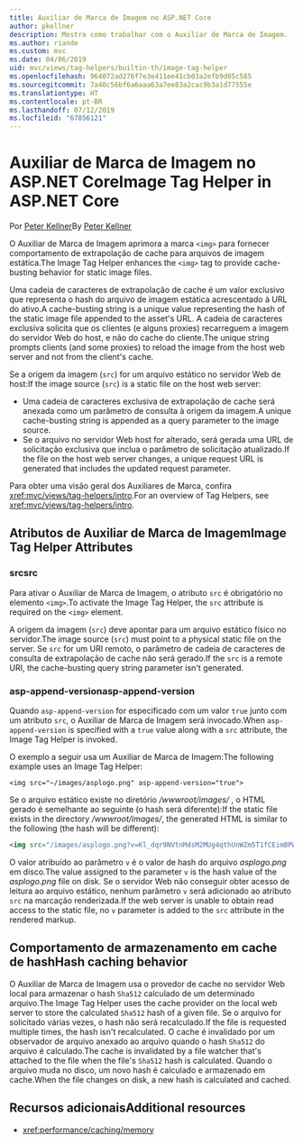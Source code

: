 ```yaml
---
title: Auxiliar de Marca de Imagem no ASP.NET Core
author: pkellner
description: Mostra como trabalhar com o Auxiliar de Marca de Imagem.
ms.author: riande
ms.custom: mvc
ms.date: 04/06/2019
uid: mvc/views/tag-helpers/builtin-th/image-tag-helper
ms.openlocfilehash: 964072ad276f7e3e411ee41cb03a2efb9d05c585
ms.sourcegitcommit: 7a40c56bf6a6aaa63a7ee83a2cac9b3a1d77555e
ms.translationtype: HT
ms.contentlocale: pt-BR
ms.lasthandoff: 07/12/2019
ms.locfileid: "67856121"
---
```

# <a name="image-tag-helper-in-aspnet-core"></a><span data-ttu-id="bef23-103">Auxiliar de Marca de Imagem no ASP.NET Core</span><span class="sxs-lookup"><span data-stu-id="bef23-103">Image Tag Helper in ASP.NET Core</span></span>

<span data-ttu-id="bef23-104">Por [Peter Kellner](https://peterkellner.net)</span><span class="sxs-lookup"><span data-stu-id="bef23-104">By [Peter Kellner](https://peterkellner.net)</span></span>

<span data-ttu-id="bef23-105">O Auxiliar de Marca de Imagem aprimora a marca `<img>` para fornecer comportamento de extrapolação de cache para arquivos de imagem estática.</span><span class="sxs-lookup"><span data-stu-id="bef23-105">The Image Tag Helper enhances the `<img>` tag to provide cache-busting behavior for static image files.</span></span>

<span data-ttu-id="bef23-106">Uma cadeia de caracteres de extrapolação de cache é um valor exclusivo que representa o hash do arquivo de imagem estática acrescentado à URL do ativo.</span><span class="sxs-lookup"><span data-stu-id="bef23-106">A cache-busting string is a unique value representing the hash of the static image file appended to the asset's URL.</span></span> <span data-ttu-id="bef23-107">A cadeia de caracteres exclusiva solicita que os clientes (e alguns proxies) recarreguem a imagem do servidor Web do host, e não do cache do cliente.</span><span class="sxs-lookup"><span data-stu-id="bef23-107">The unique string prompts clients (and some proxies) to reload the image from the host web server and not from the client's cache.</span></span>

<span data-ttu-id="bef23-108">Se a origem da imagem (`src`) for um arquivo estático no servidor Web de host:</span><span class="sxs-lookup"><span data-stu-id="bef23-108">If the image source (`src`) is a static file on the host web server:</span></span>

* <span data-ttu-id="bef23-109">Uma cadeia de caracteres exclusiva de extrapolação de cache será anexada como um parâmetro de consulta à origem da imagem.</span><span class="sxs-lookup"><span data-stu-id="bef23-109">A unique cache-busting string is appended as a query parameter to the image source.</span></span>
* <span data-ttu-id="bef23-110">Se o arquivo no servidor Web host for alterado, será gerada uma URL de solicitação exclusiva que inclua o parâmetro de solicitação atualizado.</span><span class="sxs-lookup"><span data-stu-id="bef23-110">If the file on the host web server changes, a unique request URL is generated that includes the updated request parameter.</span></span>

<span data-ttu-id="bef23-111">Para obter uma visão geral dos Auxiliares de Marca, confira <xref:mvc/views/tag-helpers/intro>.</span><span class="sxs-lookup"><span data-stu-id="bef23-111">For an overview of Tag Helpers, see <xref:mvc/views/tag-helpers/intro>.</span></span>

## <a name="image-tag-helper-attributes"></a><span data-ttu-id="bef23-112">Atributos de Auxiliar de Marca de Imagem</span><span class="sxs-lookup"><span data-stu-id="bef23-112">Image Tag Helper Attributes</span></span>

### <a name="src"></a><span data-ttu-id="bef23-113">src</span><span class="sxs-lookup"><span data-stu-id="bef23-113">src</span></span>

<span data-ttu-id="bef23-114">Para ativar o Auxiliar de Marca de Imagem, o atributo `src` é obrigatório no elemento `<img>`.</span><span class="sxs-lookup"><span data-stu-id="bef23-114">To activate the Image Tag Helper, the `src` attribute is required on the `<img>` element.</span></span>

<span data-ttu-id="bef23-115">A origem da imagem (`src`) deve apontar para um arquivo estático físico no servidor.</span><span class="sxs-lookup"><span data-stu-id="bef23-115">The image source (`src`) must point to a physical static file on the server.</span></span> <span data-ttu-id="bef23-116">Se `src` for um URI remoto, o parâmetro de cadeia de caracteres de consulta de extrapolação de cache não será gerado.</span><span class="sxs-lookup"><span data-stu-id="bef23-116">If the `src` is a remote URI, the cache-busting query string parameter isn't generated.</span></span>

### <a name="asp-append-version"></a><span data-ttu-id="bef23-117">asp-append-version</span><span class="sxs-lookup"><span data-stu-id="bef23-117">asp-append-version</span></span>

<span data-ttu-id="bef23-118">Quando `asp-append-version` for especificado com um valor `true` junto com um atributo `src`, o Auxiliar de Marca de Imagem será invocado.</span><span class="sxs-lookup"><span data-stu-id="bef23-118">When `asp-append-version` is specified with a `true` value along with a `src` attribute, the Image Tag Helper is invoked.</span></span>

<span data-ttu-id="bef23-119">O exemplo a seguir usa um Auxiliar de Marca de Imagem:</span><span class="sxs-lookup"><span data-stu-id="bef23-119">The following example uses an Image Tag Helper:</span></span>

```cshtml
<img src="~/images/asplogo.png" asp-append-version="true">
```

<span data-ttu-id="bef23-120">Se o arquivo estático existe no diretório */wwwroot/images/* , o HTML gerado é semelhante ao seguinte (o hash será diferente):</span><span class="sxs-lookup"><span data-stu-id="bef23-120">If the static file exists in the directory */wwwroot/images/*, the generated HTML is similar to the following (the hash will be different):</span></span>

```html
<img src="/images/asplogo.png?v=Kl_dqr9NVtnMdsM2MUg4qthUnWZm5T1fCEimBPWDNgM">
```

<span data-ttu-id="bef23-121">O valor atribuído ao parâmetro `v` é o valor de hash do arquivo *asplogo.png* em disco.</span><span class="sxs-lookup"><span data-stu-id="bef23-121">The value assigned to the parameter `v` is the hash value of the *asplogo.png* file on disk.</span></span> <span data-ttu-id="bef23-122">Se o servidor Web não conseguir obter acesso de leitura ao arquivo estático, nenhum parâmetro `v` será adicionado ao atributo `src` na marcação renderizada.</span><span class="sxs-lookup"><span data-stu-id="bef23-122">If the web server is unable to obtain read access to the static file, no `v` parameter is added to the `src` attribute in the rendered markup.</span></span>

## <a name="hash-caching-behavior"></a><span data-ttu-id="bef23-123">Comportamento de armazenamento em cache de hash</span><span class="sxs-lookup"><span data-stu-id="bef23-123">Hash caching behavior</span></span>

<span data-ttu-id="bef23-124">O Auxiliar de Marca de Imagem usa o provedor de cache no servidor Web local para armazenar o hash `Sha512` calculado de um determinado arquivo.</span><span class="sxs-lookup"><span data-stu-id="bef23-124">The Image Tag Helper uses the cache provider on the local web server to store the calculated `Sha512` hash of a given file.</span></span> <span data-ttu-id="bef23-125">Se o arquivo for solicitado várias vezes, o hash não será recalculado.</span><span class="sxs-lookup"><span data-stu-id="bef23-125">If the file is requested multiple times, the hash isn't recalculated.</span></span> <span data-ttu-id="bef23-126">O cache é invalidado por um observador de arquivo anexado ao arquivo quando o hash `Sha512` do arquivo é calculado.</span><span class="sxs-lookup"><span data-stu-id="bef23-126">The cache is invalidated by a file watcher that's attached to the file when the file's `Sha512` hash is calculated.</span></span> <span data-ttu-id="bef23-127">Quando o arquivo muda no disco, um novo hash é calculado e armazenado em cache.</span><span class="sxs-lookup"><span data-stu-id="bef23-127">When the file changes on disk, a new hash is calculated and cached.</span></span>

## <a name="additional-resources"></a><span data-ttu-id="bef23-128">Recursos adicionais</span><span class="sxs-lookup"><span data-stu-id="bef23-128">Additional resources</span></span>

* <xref:performance/caching/memory>
